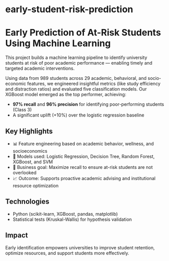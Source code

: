 # early-student-risk-prediction
# Early Prediction of At-Risk Students Using Machine Learning

This project builds a machine learning pipeline to identify university students at risk of poor academic performance — enabling timely and targeted academic interventions.

Using data from 989 students across 29 academic, behavioral, and socio-economic features, we engineered insightful metrics (like study efficiency and distraction ratios) and evaluated five classification models. Our XGBoost model emerged as the top performer, achieving:
- **97% recall** and **96% precision** for identifying poor-performing students (Class 3)
- A significant uplift (+10%) over the logistic regression baseline

## Key Highlights
- 📊 Feature engineering based on academic behavior, wellness, and socioeconomics
- 🤖 Models used: Logistic Regression, Decision Tree, Random Forest, XGBoost, and SVM
- 🎯 Business goal: Maximize recall to ensure at-risk students are not overlooked
- 📈 Outcome: Supports proactive academic advising and institutional resource optimization

## Technologies
- Python (scikit-learn, XGBoost, pandas, matplotlib)
- Statistical tests (Kruskal-Wallis) for hypothesis validation

## Impact
Early identification empowers universities to improve student retention, optimize resources, and support students more effectively.

